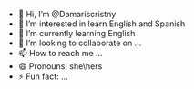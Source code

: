 - 👋 Hi, I’m @Damariscristny
- 👀 I’m interested in learn English and Spanish
- 🌱 I’m currently learning English
- 💞️ I’m looking to collaborate on ...
- 📫 How to reach me ...
- 😄 Pronouns: she\hers
- ⚡ Fun fact: ...

<!---
Damariscristny/Damariscristny is a ✨ special ✨ repository because its `README.md` (this file) appears on your GitHub profile.
You can click the Preview link to take a look at your changes.
--->
